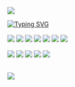 ![](https://hit.yhype.me/github/profile?user_id=52111185)

[![Typing SVG](https://readme-typing-svg.demolab.com?font=Jira+Code&weight=900&size=35&duration=3000&pause=2000&color=0CF6F7&center=true&vCenter=true&repeat=true&width=700&height=100&lines=Lead+Developer+of+LibRapid;Self-Taught+Open+Source+Developer;Machine+Learning+Enthusiast)](https://github.com/Pencilcaseman)

<div>
  <img align="center" src="https://img.shields.io/badge/CLion-159977?style=for-the-badge&logo=clion&logoColor=white"/>
  <img align="center" src="https://img.shields.io/badge/PyCharm-77B324.svg?&style=for-the-badge&logo=PyCharm&logoColor=white"/>
  <img align="center" src="https://img.shields.io/badge/WebStorm-247AB3.svg?&style=for-the-badge&logo=WebStorm&logoColor=white"/>
  <img align="center" src="https://img.shields.io/badge/NeoVim-%2357A143.svg?&style=for-the-badge&logo=neovim&logoColor=white"/>
  <img align="center" src="https://img.shields.io/badge/VSCode-0078D4?style=for-the-badge&logo=visual%20studio%20code&logoColor=white"/>
  <img align="center" src="https://img.shields.io/badge/Obsidian-483699?style=for-the-badge&logo=Obsidian&logoColor=white"/>
  <img align="center" src="https://img.shields.io/badge/VMware-231f20?style=for-the-badge&logo=VMware&logoColor=white"/>
  <br/><br/>
  <img align="center" src="https://img.shields.io/badge/C-00599C?style=for-the-badge&logo=c&logoColor=white"/>
  <img align="center" src="https://img.shields.io/badge/C%2B%2B-00599C?style=for-the-badge&logo=c%2B%2B&logoColor=white"/>
  <img align="center" src="https://img.shields.io/badge/Python-FFD43B?style=for-the-badge&logo=python&logoColor=blue"/>
  <img align="center" src="https://img.shields.io/badge/TypeScript-007ACC?style=for-the-badge&logo=typescript&logoColor=white"/>
  <img align="center" src="https://img.shields.io/badge/LaTeX-47A141?style=for-the-badge&logo=LaTeX&logoColor=white"/>
</div>
<br/>
<br/>

<div>
  <img align="center" src="https://streak-stats.demolab.com?user=Pencilcaseman&theme=neon-dark&hide_border=true" href="https://github.com/Pencilcaseman">
</div>
